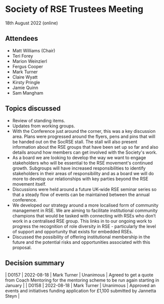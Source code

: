 # Society of RSE Trustees Meeting

18th August 2022 (online)

## Attendees

   - Matt Williams (Chair)
   - Teri Forey
   - Marion Weinzierl
   - Fergus Cooper
   - Mark Turner
   - Claire Wyatt
   - Kirsty Pringle
   - Jamie Quinn
   - Sam Mangham


## Topics discussed

   - Review of standing items.
   - Updates from working groups.
   - With the Conference just around the corner, this was a key discussion area. Plans were progressed
     around the flyers, pens and pins that will be handed out on the SocRSE stall. The stall will also
     present information about the RSE groups that have been set up so far and also details around how
     members can get involved with the Society's work.
   - As a board we are looking to develop the way we want to engage stakeholders who will be essential
     to the RSE movement's continued growth. Subgroups will have increased responsibilities to identify
     stakeholders in their areas of responsibility and as a board we will do more to develop our
     relationships with key parties beyond the RSE movement itself.
   - Discussions were held around a future UK-wide RSE seminar series so that a steady flow of events can
     be maintained between the annual conference.
   - We developed our strategy around a more localised form of community management in RSE. We are aiming
     to facilitate institutional community champions that would be tasked with connecting with RSEs 
     who don’t work in a centralised RSE group. This links in to our ongoing work to progress the
     recognition of role diversity in RSE - particularly the level of support and opportunity that exists
     for embedded RSEs.
   - Discussed the possibility of offering institutional membership in the future and the potential risks
     and opportunities associated with this proposal.


## Decision summary

| D0157 | 2022-08-18 | Mark Turner | Unanimous | Agreed to get a quote from Coach Mentoring for the mentoring scheme to be run again starting in January |
| D0158 | 2022-08-18 | Mark Turner | Unanimous | Approved an events and initiatives funding application for £1,100 submitted by Jannetta Steyn |
